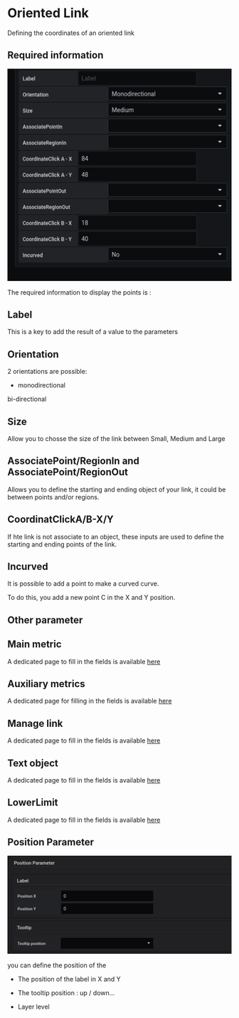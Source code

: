 # Oriented Link

Defining the coordinates of an oriented link


## **Required information**


![saisie oriented link](../../screenshots/editor/coordinates/screen-oriented-link/obligatoire.png)


The required information to display the points is : 



## Label 

This is a key to add the result of a value to the parameters 

## Orientation

2 orientations are possible: 

- monodirectional

bi-directional

## Size

Allow you to chosse the size of the link between Small, Medium and Large

## AssociatePoint/RegionIn and AssociatePoint/RegionOut

Allows you to define the starting and ending object of your link, it could be between points and/or regions.

## CoordinatClickA/B-X/Y

If hte link is not associate to an object, these inputs are used to define the starting and ending points of the link.

## Incurved

It is possible to add a point to make a curved curve.

To do this, you add a new point C in the X and Y position.

## **Other parameter**

## Main metric

A dedicated page to fill in the fields is available [here](coordinates-space-main-metric.md)



## Auxiliary metrics

A dedicated page for filling in the fields is available [here](coordinates-auxiliary-metric.md)


## Manage link

A dedicated page to fill in the fields is available [here](coordinates-manage-link.md)


## Text object


A dedicated page to fill in the fields is available [here](coordinates-object-text.md)


## LowerLimit


A dedicated page to fill in the fields is available [here](coordinates-lower-limit.md)



## Position Parameter


![position parameter](../../screenshots/editor/coordinates/screen-point/position-parameter.jpg)

you can define the position of the 


  - The position of the label in X and Y


  - The tooltip position : 
up / down...


  - Layer level






